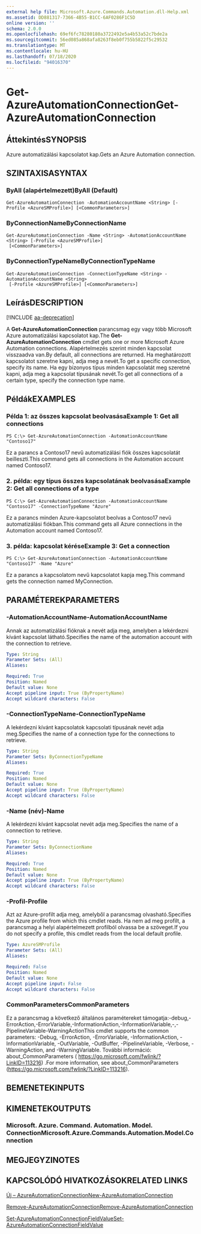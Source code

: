 ```yaml
---
external help file: Microsoft.Azure.Commands.Automation.dll-Help.xml
ms.assetid: DD881317-7366-4B55-B1CC-6AF0286F1C5D
online version: ''
schema: 2.0.0
ms.openlocfilehash: 69ef6fc78280180a3722492e5a4b53a52c7bde2a
ms.sourcegitcommit: 56ed085a868afa8263f8eb0f755b5822f5c29532
ms.translationtype: MT
ms.contentlocale: hu-HU
ms.lasthandoff: 07/18/2020
ms.locfileid: "94016370"
---
```

# <span data-ttu-id="8487a-101">Get-AzureAutomationConnection</span><span class="sxs-lookup"><span data-stu-id="8487a-101">Get-AzureAutomationConnection</span></span>

## <span data-ttu-id="8487a-102">Áttekintés</span><span class="sxs-lookup"><span data-stu-id="8487a-102">SYNOPSIS</span></span>

<span data-ttu-id="8487a-103">Azure automatizálási kapcsolatot kap.</span><span class="sxs-lookup"><span data-stu-id="8487a-103">Gets an Azure Automation connection.</span></span>

## <span data-ttu-id="8487a-104">SZINTAXISA</span><span class="sxs-lookup"><span data-stu-id="8487a-104">SYNTAX</span></span>

### <span data-ttu-id="8487a-105">ByAll (alapértelmezett)</span><span class="sxs-lookup"><span data-stu-id="8487a-105">ByAll (Default)</span></span>
```
Get-AzureAutomationConnection -AutomationAccountName <String> [-Profile <AzureSMProfile>] [<CommonParameters>]
```

### <span data-ttu-id="8487a-106">ByConnectionName</span><span class="sxs-lookup"><span data-stu-id="8487a-106">ByConnectionName</span></span>
```
Get-AzureAutomationConnection -Name <String> -AutomationAccountName <String> [-Profile <AzureSMProfile>]
 [<CommonParameters>]
```

### <span data-ttu-id="8487a-107">ByConnectionTypeName</span><span class="sxs-lookup"><span data-stu-id="8487a-107">ByConnectionTypeName</span></span>
```
Get-AzureAutomationConnection -ConnectionTypeName <String> -AutomationAccountName <String>
 [-Profile <AzureSMProfile>] [<CommonParameters>]
```

## <span data-ttu-id="8487a-108">Leírás</span><span class="sxs-lookup"><span data-stu-id="8487a-108">DESCRIPTION</span></span>

[!INCLUDE [aa-deprecation](../include/aa-deprecation.md)]

<span data-ttu-id="8487a-109">A **Get-AzureAutomationConnection** parancsmag egy vagy több Microsoft Azure automatizálási kapcsolatot kap.</span><span class="sxs-lookup"><span data-stu-id="8487a-109">The **Get-AzureAutomationConnection** cmdlet gets one or more Microsoft Azure Automation connections.</span></span>
<span data-ttu-id="8487a-110">Alapértelmezés szerint minden kapcsolat visszaadva van.</span><span class="sxs-lookup"><span data-stu-id="8487a-110">By default, all connections are returned.</span></span>
<span data-ttu-id="8487a-111">Ha meghatározott kapcsolatot szeretne kapni, adja meg a nevét.</span><span class="sxs-lookup"><span data-stu-id="8487a-111">To get a specific connection, specify its name.</span></span>
<span data-ttu-id="8487a-112">Ha egy bizonyos típus minden kapcsolatát meg szeretné kapni, adja meg a kapcsolat típusának nevét.</span><span class="sxs-lookup"><span data-stu-id="8487a-112">To get all connections of a certain type, specify the connection type name.</span></span>

## <span data-ttu-id="8487a-113">Példák</span><span class="sxs-lookup"><span data-stu-id="8487a-113">EXAMPLES</span></span>

### <span data-ttu-id="8487a-114">Példa 1: az összes kapcsolat beolvasása</span><span class="sxs-lookup"><span data-stu-id="8487a-114">Example 1: Get all connections</span></span>
```
PS C:\> Get-AzureAutomationConnection -AutomationAccountName "Contoso17"
```

<span data-ttu-id="8487a-115">Ez a parancs a Contoso17 nevű automatizálási fiók összes kapcsolatát beilleszti.</span><span class="sxs-lookup"><span data-stu-id="8487a-115">This command gets all connections in the Automation account named Contoso17.</span></span>

### <span data-ttu-id="8487a-116">2. példa: egy típus összes kapcsolatának beolvasása</span><span class="sxs-lookup"><span data-stu-id="8487a-116">Example 2: Get all connections of a type</span></span>
```
PS C:\> Get-AzureAutomationConnection -AutomationAccountName "Contoso17" -ConnectionTypeName "Azure"
```

<span data-ttu-id="8487a-117">Ez a parancs minden Azure-kapcsolatot beolvas a Contoso17 nevű automatizálási fiókban.</span><span class="sxs-lookup"><span data-stu-id="8487a-117">This command gets all Azure connections in the Automation account named Contoso17.</span></span>

### <span data-ttu-id="8487a-118">3. példa: kapcsolat kérése</span><span class="sxs-lookup"><span data-stu-id="8487a-118">Example 3: Get a connection</span></span>
```
PS C:\> Get-AzureAutomationConnection -AutomationAccountName "Contoso17" -Name "Azure"
```

<span data-ttu-id="8487a-119">Ez a parancs a kapcsolatom nevű kapcsolatot kapja meg.</span><span class="sxs-lookup"><span data-stu-id="8487a-119">This command gets the connection named MyConnection.</span></span>

## <span data-ttu-id="8487a-120">PARAMÉTEREK</span><span class="sxs-lookup"><span data-stu-id="8487a-120">PARAMETERS</span></span>

### <span data-ttu-id="8487a-121">-AutomationAccountName</span><span class="sxs-lookup"><span data-stu-id="8487a-121">-AutomationAccountName</span></span>
<span data-ttu-id="8487a-122">Annak az automatizálási fióknak a nevét adja meg, amelyben a lekérdezni kívánt kapcsolat látható.</span><span class="sxs-lookup"><span data-stu-id="8487a-122">Specifies the name of the automation account with the connection to retrieve.</span></span>

```yaml
Type: String
Parameter Sets: (All)
Aliases: 

Required: True
Position: Named
Default value: None
Accept pipeline input: True (ByPropertyName)
Accept wildcard characters: False
```

### <span data-ttu-id="8487a-123">-ConnectionTypeName</span><span class="sxs-lookup"><span data-stu-id="8487a-123">-ConnectionTypeName</span></span>
<span data-ttu-id="8487a-124">A lekérdezni kívánt kapcsolatok kapcsolati típusának nevét adja meg.</span><span class="sxs-lookup"><span data-stu-id="8487a-124">Specifies the name of a connection type for the connections to retrieve.</span></span>

```yaml
Type: String
Parameter Sets: ByConnectionTypeName
Aliases: 

Required: True
Position: Named
Default value: None
Accept pipeline input: True (ByPropertyName)
Accept wildcard characters: False
```

### <span data-ttu-id="8487a-125">-Name (név)</span><span class="sxs-lookup"><span data-stu-id="8487a-125">-Name</span></span>
<span data-ttu-id="8487a-126">A lekérdezni kívánt kapcsolat nevét adja meg.</span><span class="sxs-lookup"><span data-stu-id="8487a-126">Specifies the name of a connection to retrieve.</span></span>

```yaml
Type: String
Parameter Sets: ByConnectionName
Aliases: 

Required: True
Position: Named
Default value: None
Accept pipeline input: True (ByPropertyName)
Accept wildcard characters: False
```

### <span data-ttu-id="8487a-127">-Profil</span><span class="sxs-lookup"><span data-stu-id="8487a-127">-Profile</span></span>
<span data-ttu-id="8487a-128">Azt az Azure-profilt adja meg, amelyből a parancsmag olvasható.</span><span class="sxs-lookup"><span data-stu-id="8487a-128">Specifies the Azure profile from which this cmdlet reads.</span></span>
<span data-ttu-id="8487a-129">Ha nem ad meg profilt, a parancsmag a helyi alapértelmezett profilból olvassa be a szöveget.</span><span class="sxs-lookup"><span data-stu-id="8487a-129">If you do not specify a profile, this cmdlet reads from the local default profile.</span></span>

```yaml
Type: AzureSMProfile
Parameter Sets: (All)
Aliases: 

Required: False
Position: Named
Default value: None
Accept pipeline input: False
Accept wildcard characters: False
```

### <span data-ttu-id="8487a-130">CommonParameters</span><span class="sxs-lookup"><span data-stu-id="8487a-130">CommonParameters</span></span>
<span data-ttu-id="8487a-131">Ez a parancsmag a következő általános paramétereket támogatja:-debug,-ErrorAction,-ErrorVariable,-InformationAction,-InformationVariable,-,-PipelineVariable-WarningAction</span><span class="sxs-lookup"><span data-stu-id="8487a-131">This cmdlet supports the common parameters: -Debug, -ErrorAction, -ErrorVariable, -InformationAction, -InformationVariable, -OutVariable, -OutBuffer, -PipelineVariable, -Verbose, -WarningAction, and -WarningVariable.</span></span> <span data-ttu-id="8487a-132">További információ: about_CommonParameters ( https://go.microsoft.com/fwlink/?LinkID=113216) .</span><span class="sxs-lookup"><span data-stu-id="8487a-132">For more information, see about_CommonParameters (https://go.microsoft.com/fwlink/?LinkID=113216).</span></span>

## <span data-ttu-id="8487a-133">BEMENETEK</span><span class="sxs-lookup"><span data-stu-id="8487a-133">INPUTS</span></span>

## <span data-ttu-id="8487a-134">KIMENETEK</span><span class="sxs-lookup"><span data-stu-id="8487a-134">OUTPUTS</span></span>

### <span data-ttu-id="8487a-135">Microsoft. Azure. Command. Automation. Model. Connection</span><span class="sxs-lookup"><span data-stu-id="8487a-135">Microsoft.Azure.Commands.Automation.Model.Connection</span></span>

## <span data-ttu-id="8487a-136">MEGJEGYZI</span><span class="sxs-lookup"><span data-stu-id="8487a-136">NOTES</span></span>

## <span data-ttu-id="8487a-137">KAPCSOLÓDÓ HIVATKOZÁSOK</span><span class="sxs-lookup"><span data-stu-id="8487a-137">RELATED LINKS</span></span>

[<span data-ttu-id="8487a-138">Új – AzureAutomationConnection</span><span class="sxs-lookup"><span data-stu-id="8487a-138">New-AzureAutomationConnection</span></span>](./New-AzureAutomationConnection.md)

[<span data-ttu-id="8487a-139">Remove-AzureAutomationConnection</span><span class="sxs-lookup"><span data-stu-id="8487a-139">Remove-AzureAutomationConnection</span></span>](./Remove-AzureAutomationConnection.md)

[<span data-ttu-id="8487a-140">Set-AzureAutomationConnectionFieldValue</span><span class="sxs-lookup"><span data-stu-id="8487a-140">Set-AzureAutomationConnectionFieldValue</span></span>](./Set-AzureAutomationConnectionFieldValue.md)


